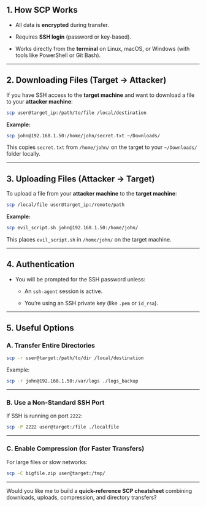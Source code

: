 
## **1. How SCP Works**

- All data is **encrypted** during transfer.
    
- Requires **SSH login** (password or key-based).
    
- Works directly from the **terminal** on Linux, macOS, or Windows (with tools like PowerShell or Git Bash).
    

---

## **2. Downloading Files (Target → Attacker)**

If you have SSH access to the **target machine** and want to download a file to your **attacker machine**:

```bash
scp user@target_ip:/path/to/file /local/destination
```

**Example:**

```bash
scp john@192.168.1.50:/home/john/secret.txt ~/Downloads/
```

This copies `secret.txt` from `/home/john/` on the target to your `~/Downloads/` folder locally.

---

## **3. Uploading Files (Attacker → Target)**

To upload a file from your **attacker machine** to the **target machine**:

```bash
scp /local/file user@target_ip:/remote/path
```

**Example:**

```bash
scp evil_script.sh john@192.168.1.50:/home/john/
```

This places `evil_script.sh` in `/home/john/` on the target machine.

---

## **4. Authentication**

- You will be prompted for the SSH password unless:
    
    - An `ssh-agent` session is active.
        
    - You’re using an SSH private key (like `.pem` or `id_rsa`).
        

---

## **5. Useful Options**

### **A. Transfer Entire Directories**

```bash
scp -r user@target:/path/to/dir /local/destination
```

Example:

```bash
scp -r john@192.168.1.50:/var/logs ./logs_backup
```

---

### **B. Use a Non-Standard SSH Port**

If SSH is running on port `2222`:

```bash
scp -P 2222 user@target:/file ./localfile
```

---

### **C. Enable Compression (for Faster Transfers)**

For large files or slow networks:

```bash
scp -C bigfile.zip user@target:/tmp/
```

---

Would you like me to build a **quick-reference SCP cheatsheet** combining downloads, uploads, compression, and directory transfers?